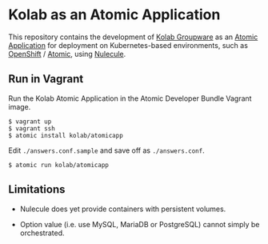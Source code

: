 # Kolab as an Atomic Application

This repository contains the development of
[Kolab Groupware](https://kolab.org) as an
[Atomic Application](http://www.projectatomic.io/docs/atomicapp/) for
deployment on Kubernetes-based environments, such as
[OpenShift](https://www.openshift.com/) /
[Atomic](http://www.projectatomic.io), using
[Nulecule](http://www.projectatomic.io/docs/nulecule/).

## Run in Vagrant

Run the Kolab Atomic Application in the Atomic Developer Bundle Vagrant
image.

    $ vagrant up
    $ vagrant ssh
    $ atomic install kolab/atomicapp

Edit `./answers.conf.sample` and save off as `./answers.conf`.

    $ atomic run kolab/atomicapp

## Limitations

  * Nulecule does yet provide containers with persistent volumes.

  * Option value (i.e. use MySQL, MariaDB or PostgreSQL) cannot simply
    be orchestrated.


